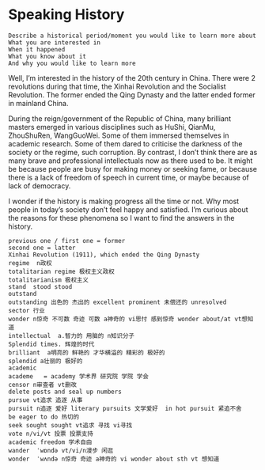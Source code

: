 # Speaking History
```
Describe a historical period/moment you would like to learn more about
What you are interested in
When it happened
What you know about it
And why you would like to learn more
```

Well, I’m interested in the history of the 20th century in China. There were 2 revolutions during that time, the Xinhai Revolution and the Socialist Revolution. The former ended the Qing Dynasty and the latter ended former in mainland China. 

During the reign/government of the Republic of China, many brilliant masters emerged in various disciplines such as HuShi, QianMu, ZhouShuRen, WangGuoWei. Some of them immersed themselves in academic research. Some of them dared to criticise the darkness of the society or the regime, such corruption. By contrast, I don’t think there are as many brave and professional intellectuals now as there used to be. It might be because people are busy for making money or seeking fame, or because there is a lack of freedom of speech in current time, or maybe because of lack of democracy. 

I wonder if the history is making progress all the time or not. Why most people in today’s society don’t feel happy and satisfied. I’m curious about the reasons for these phenomena so I want to find the answers in the history.

````
previous one / first one = former 
second one = latter
Xinhai Revolution (1911), which ended the Qing Dynasty
regime  n政权
totalitarian regime 极权主义政权
totalitarianism 极权主义
stand  stood stood
outstand
outstanding 出色的 杰出的 excellent prominent 未偿还的 unresolved
sector 行业
wonder n惊奇 不可数 奇迹 可数 a神奇的 vi思忖 感到惊奇 wonder about/at vt想知道
intellectual  a.智力的 用脑的 n知识分子
Splendid times. 辉煌的时代
brilliant  a明亮的 鲜艳的 才华横溢的 精彩的 极好的
splendid a壮丽的 极好的 
academic
academe   = academy 学术界 研究院 学院 学会
censor n审查者 vt删改
delete posts and seal up numbers
pursue vt追求 追逐 从事
pursuit n追逐 爱好 literary pursuits 文学爱好  in hot pursuit 紧追不舍
be eager to do 热切的
seek sought sought vt追求 寻找 vi寻找
vote n/vi/vt 投票 投票支持
academic freedom 学术自由
wander  ˈwɒndə vt/vi/n漫步 闲逛
wonder  ˈwʌndə n惊奇 奇迹 a神奇的 vi wonder about sth vt 想知道 
````
